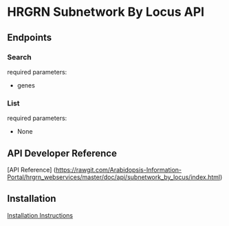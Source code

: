 # HRGRN Subnetwork By Locus API

## Endpoints

### Search
required parameters: 
	
* genes


### List
required parameters: 
	
* None

## API Developer Reference

[API Reference]
(https://rawgit.com/Arabidopsis-Information-Portal/hrgrn_webservices/master/doc/api/subnetwork_by_locus/index.html)

## Installation

[Installation Instructions](INSTALL.md)
